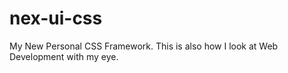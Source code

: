 # nex-ui-css
My New Personal CSS Framework. This is also how I look at Web Development with my eye.
